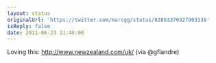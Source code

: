 ```yaml
---
layout: status
originalUrl: 'https://twitter.com/marcgg/status/83863370327003136'
isReply: false
date: 2011-06-23 11:46:00
---
```


Loving this: http://www.newzealand.com/uk/ (via @gflandre)
